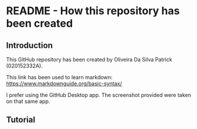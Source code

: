 # README - How this repository has been created

## Introduction

This GitHub repository has been created by Oliveira Da Silva Patrick (020152332A).

This link has been used to learn markdown: https://www.markdownguide.org/basic-syntax/

I prefer using the GitHub Desktop app. The screenshot provided were taken on that same app.

## Tutorial
